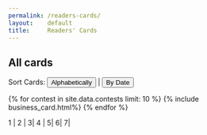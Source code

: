 ```yaml
---
permalink: /readers-cards/
layout:    default
title:     Readers' Cards
---
```


<section>
	<h2 class="heading">All cards</h2>
<div class="button-wrapper">
Sort Cards: <button>Alphabetically</button> | <button>By Date</button>
</div>

<div class="card-content">

{% for contest in site.data.contests limit: 10 %}
{% include business_card.html%}
{% endfor %}

</div>

</section>
<section>
	1 | 2 | 3| 4 | 5| 6| 7| 
	</section>